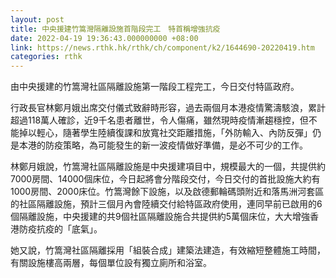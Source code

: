 ```yaml
---
layout: post
title: 中央援建竹篙灣隔離設施首階段完工　特首稱增強抗疫
date: 2022-04-19 19:36:43.000000000 +08:00
link: https://news.rthk.hk/rthk/ch/component/k2/1644690-20220419.htm
categories: rthk
---
```


由中央援建的竹篙灣社區隔離設施第一階段工程完工，今日交付特區政府。

行政長官林鄭月娥出席交付儀式致辭時形容，過去兩個月本港疫情驚濤駭浪，累計超過118萬人確診，近9千名患者離世，令人傷痛，雖然現時疫情漸趨穩控，但不能掉以輕心，隨著學生陸續復課和放寬社交距離措施，「外防輸入、內防反彈」仍是本港的防疫策略，為可能發生的新一波疫情做好準備，是必不可少的工作。

林鄭月娥說，竹篙灣社區隔離設施是中央援建項目中，規模最大的一個，共提供約7000房間、14000個床位，今日起將會分階段交付，今日交付的首批設施大約有1000房間、2000床位。竹篙灣餘下設施，以及啟德郵輪碼頭附近和落馬洲河套區的社區隔離設施，預計三個月內會陸續交付給特區政府使用，連同早前已啟用的6個隔離設施，中央援建的共9個社區隔離設施合共提供約5萬個床位，大大增強香港防疫抗疫的「底氣」。

她又說，竹篙灣社區隔離採用「組裝合成」建築法建造，有效縮短整體施工時間，有關設施樓高兩層，每個單位設有獨立廁所和浴室。

